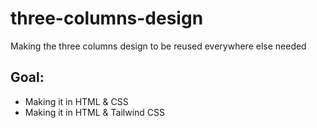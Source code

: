 # three-columns-design
Making the three columns design to be reused everywhere else needed
## Goal:
- Making it in HTML & CSS
- Making it in HTML & Tailwind CSS
